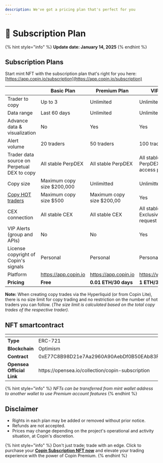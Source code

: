 ```yaml
---
description: We've got a pricing plan that's perfect for you
---
```


# 👑 Subscription Plan

{% hint style="info" %}
**Update date: January 14, 2025**
{% endhint %}

## Subscription Plans&#x20;

Start mint NFT with the subscription plan that's right for you here: [https://app.copin.io/subscription](https://app.copin.io/subscription)

<table><thead><tr><th width="214"></th><th>Basic Plan</th><th>Premium Plan</th><th>VIP Plan</th></tr></thead><tbody><tr><td>Trader to copy</td><td>Up to 3</td><td>Unlimited</td><td>Unlimited</td></tr><tr><td>Data range</td><td>Last 60 days</td><td>Unlimited</td><td>Unlimited</td></tr><tr><td>Advance data &#x26; visualization</td><td>No</td><td>Yes</td><td>Yes</td></tr><tr><td>Alert volume</td><td>20 traders</td><td>50 traders</td><td>100 traders</td></tr><tr><td>Trader data source on Perpetual DEX to copy</td><td>All stable PerpDEX</td><td>All stable PerpDEX</td><td>All stable PerpDEX &#x26; early access perpDEX</td></tr><tr><td>Copy size</td><td>Maximum copy size $200,000</td><td>Unlimitted</td><td>Unlimitted</td></tr><tr><td><a data-footnote-ref href="#user-content-fn-1">Copy HOT traders</a></td><td>Maximum copy size $500</td><td>Maximum copy size $200,00</td><td>Yes</td></tr><tr><td>CEX connection</td><td>All stable CEX</td><td>All stable CEX</td><td>All stable CEX &#x26; Exclusive CEX request</td></tr><tr><td>VIP Alerts (group and APIs)</td><td>No</td><td>No</td><td>Yes</td></tr><tr><td>License copyright of Copin's signals</td><td>Personal</td><td>Personal</td><td>Personal</td></tr><tr><td>Platform</td><td><a href="https://app.copin.io/">https://app.copin.io</a></td><td><a href="https://app.copin.io/">https://app.copin.io</a></td><td><a href="https://vip.copin.io">https://vip.copin.io</a></td></tr><tr><td><strong>Pricing</strong></td><td><strong>Free</strong></td><td><strong>0.01 ETH/30 days</strong></td><td><strong>1 ETH/30 days</strong></td></tr></tbody></table>

**Note:** When creating copy trades via the Hyperliquid (or from Copin Lite), there is no size limit for copy trading and no restriction on the number of hot traders you can follow. (_The size limit is calculated based on the total copy trades of the respective trader)._

## **NFT smartcontract**

<table data-header-hidden><thead><tr><th width="240"></th><th></th></tr></thead><tbody><tr><td><strong>Type</strong></td><td>ERC-721</td></tr><tr><td><strong>Blockchain</strong></td><td>Optimism</td></tr><tr><td><strong>Contract</strong></td><td>0xE77C8B98D21e7Aa2960A90AebDf0B50EAb83Ff55</td></tr><tr><td><strong>Opensea Official Link</strong></td><td>https://opensea.io/collection/copin-subscription</td></tr></tbody></table>

{% hint style="info" %}
_NFTs can be transferred from mint wallet address to another wallet to use Premium account features_
{% endhint %}

## Disclaimer

* Rights in each plan may be added or removed without prior notice.
* Refunds are not accepted.
* Prices may change depending on the project's operational and activity situation, at Copin's discretion.

{% hint style="info" %}
Don't just trade; trade with an edge. Click to purchase your [**Copin Subscription NFT now**](https://app.copin.io/subscription) and elevate your trading experience with the power of Copin Premium.
{% endhint %}

[^1]: Hot trader is trader has more than 10 copiers are following
